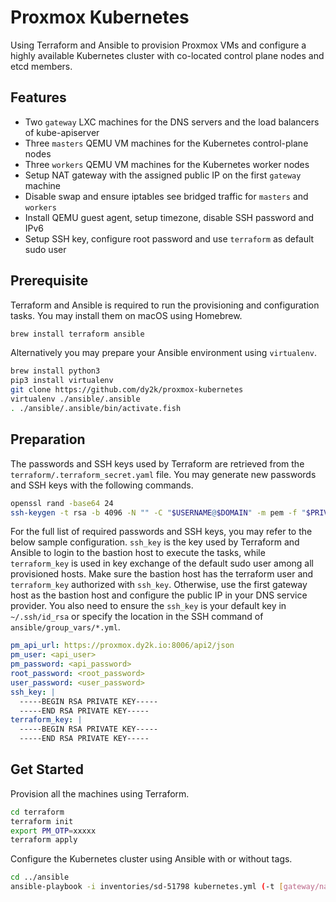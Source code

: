 
# Proxmox Kubernetes

Using Terraform and Ansible to provision Proxmox VMs and configure a highly available Kubernetes cluster with co-located control plane nodes and etcd members.

## Features

- Two `gateway` LXC machines for the DNS servers and the load balancers of kube-apiserver
- Three `masters` QEMU VM machines for the Kubernetes control-plane nodes
- Three `workers` QEMU VM machines for the Kubernetes worker nodes
- Setup NAT gateway with the assigned public IP on the first `gateway` machine
- Disable swap and ensure iptables see bridged traffic for `masters` and `workers`
- Install QEMU guest agent, setup timezone, disable SSH password and IPv6
- Setup SSH key, configure root password and use `terraform` as default sudo user

## Prerequisite

Terraform and Ansible is required to run the provisioning and configuration tasks. You may install them on macOS using Homebrew.

```bash
brew install terraform ansible
```

Alternatively you may prepare your Ansible environment using `virtualenv`.

```bash
brew install python3
pip3 install virtualenv
git clone https://github.com/dy2k/proxmox-kubernetes
virtualenv ./ansible/.ansible
. ./ansible/.ansible/bin/activate.fish
```

## Preparation

The passwords and SSH keys used by Terraform are retrieved from the `terraform/.terraform_secret.yaml` file. You may generate new passwords and SSH keys with the following commands.

```bash
openssl rand -base64 24
ssh-keygen -t rsa -b 4096 -N "" -C "$USERNAME@$DOMAIN" -m pem -f "$PRIVATE_KEY"
```

For the full list of required passwords and SSH keys, you may refer to the below sample configuration. `ssh_key` is the key used by Terraform and Ansible to login to the bastion host to execute the tasks, while `terraform_key` is used in key exchange of the default sudo user among all provisioned hosts. Make sure the bastion host has the terraform user and `terraform_key` authorized with `ssh_key`. Otherwise, use the first gateway host as the bastion host and configure the public IP in your DNS service provider. You also need to ensure the `ssh_key` is your default key in `~/.ssh/id_rsa` or specify the location in the SSH command of `ansible/group_vars/*.yml`.

```yaml
pm_api_url: https://proxmox.dy2k.io:8006/api2/json
pm_user: <api_user>
pm_password: <api_password>
root_password: <root_password>
user_password: <user_password>
ssh_key: |
  -----BEGIN RSA PRIVATE KEY-----
  -----END RSA PRIVATE KEY-----
terraform_key: |
  -----BEGIN RSA PRIVATE KEY-----
  -----END RSA PRIVATE KEY-----
```

## Get Started

Provision all the machines using Terraform.

```bash
cd terraform
terraform init
export PM_OTP=xxxxx
terraform apply
```

Configure the Kubernetes cluster using Ansible with or without tags.

```bash
cd ../ansible
ansible-playbook -i inventories/sd-51798 kubernetes.yml (-t [gateway/named/loadbalancer/common/runtime/kubeadm])
```
